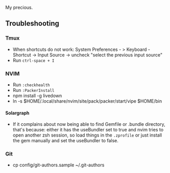 My precious.

## Troubleshooting

### Tmux

- When shortcuts do not work:
    System Preferences - > Keyboard - Shortcut -> Input Source -> uncheck "select the previous input source"
- Run `ctrl-space + I`

### NVIM
- Run `:checkhealth`
- Run `:PackerInstall`
- npm install -g livedown
- ln -s $HOME/.local/share/nvim/site/pack/packer/start/vipe $HOME/bin

#### Solargraph

- If it complains about now being able to find Gemfile or .bundle directory,
  that's because: either it has the useBundler set to true and nvim tries to
  open another zsh session, so load things in the `.zprofile` or just install
  the gem manually and set the useBundler to false.

### Git

- cp config/git-authors.sample ~/.git-authors
